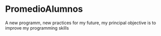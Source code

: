 # PromedioAlumnos
A new programm, new practices for my future, my principal objective is to improve my programming skills
